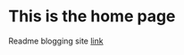 # This is the home page 
Readme blogging site
[link](https://github.com/saikatbishal/saikatbishal.github.io/blob/main/javascript.md)
